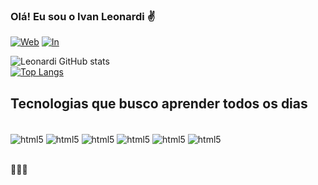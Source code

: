 ### Olá! Eu sou o Ivan Leonardi ✌️

[![Web](https://img.shields.io/website?label=Portfolio-IvanLeonardi&style=for-the-badge&url=https://ivandev.vercel.app/)](https://www.techdevsolutions.com.br/)
[![In](https://img.shields.io/badge/LinkedIn-0077B5?style=for-the-badge&logo=linkedin&logoColor=white)](https://www.linkedin.com/in/ivan-leonardi-41b317242/)

![Leonardi GitHub stats](https://github-readme-stats.vercel.app/api?username=Ivan-Leonardi&show_icons=true&theme=tokyonight)<br/>
[![Top Langs](https://github-readme-stats.vercel.app/api/top-langs/?username=Ivan-Leonardi&layout=compact)](https://github.com/Ivan-Leonardi/github-readme-stats)


## Tecnologias que busco aprender todos os dias

<div style="display: inline_block"><br/>
<img align="center" alt="html5" src="https://img.shields.io/badge/HTML5-E34F26?style=for-the-badge&logo=html5&logoColor=white"/>
<img align="center" alt="html5" src="https://img.shields.io/badge/CSS3-1572B6?style=for-the-badge&logo=css3&logoColor=white"/>
<img align="center" alt="html5" src="https://img.shields.io/badge/JavaScript-F7DF1E?style=for-the-badge&logo=javascript&logoColor=black"/>
<img align="center" alt="html5" src="https://img.shields.io/badge/Node.js-43853D?style=for-the-badge&logo=node.js&logoColor=white"/>
<img align="center" alt="html5" src="https://img.shields.io/badge/TypeScript-007ACC?style=for-the-badge&logo=typescript&logoColor=white"/>
<img align="center" alt="html5" src="https://img.shields.io/badge/MySQL-00000F?style=for-the-badge&logo=mysql&logoColor=white"/>
</div> <br/>

🚀🚀🚀
